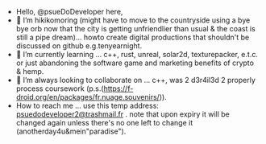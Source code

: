 - Hello, @psueDoDeveloper here,
- 👀 I’m hikikomoring (might have to move to the countryside using a bye bye orb now that the city is getting unfriendlier than usual & the coast is still a pipe dream)... howto create digital productions that shouldn't be discussed on github e.g.tenyearnight.
- 🌱 I’m currently learning ... c++, rust, unreal, solar2d, texturepacker, e.t.c. or just abandoning the software game and marketing benefits of crypto & hemp. 
- 💞️ I’m always looking to collaborate on ... c++, was 2 d3r4il3d 2 properly process coursework (p.s.(https://f-droid.org/en/packages/fr.nuage.souvenirs/)).
- How to reach me ... use this temp address: psuedodeveloper2@trashmail.fr . note that upon expiry it will be changed again unless there's no one left to change it (anotherday4u&mein"paradise").

<!---
psueDoDeveloper/psueDoDeveloper is a ✨ special ✨ repository because its `README.md` (this file) appears on your GitHub profile.
You can click the Preview link to take a look at your changes.
--->
